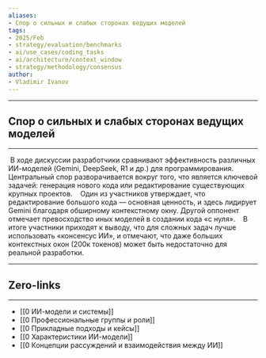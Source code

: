 ```yaml
---
aliases: 
- Cпор о сильных и слабых сторонах ведущих моделей 
tags:
- 2025/Feb
- strategy/evaluation/benchmarks
- ai/use_cases/coding_tasks
- ai/architecture/context_window
- strategy/methodology/consensus
author:
- Vladimir Ivanov
---
```

-----
##  Cпор о сильных и слабых сторонах ведущих моделей 
-----
 В ходе дискуссии разработчики сравнивают эффективность различных ИИ-моделей (Gemini, DeepSeek, R1 и др.) для программирования. Центральный спор разворачивается вокруг того, что является ключевой задачей: генерация нового кода или редактирование существующих крупных проектов. 
 
 Один из участников утверждает, что редактирование большого кода — основная ценность, и здесь лидирует Gemini благодаря обширному контекстному окну. Другой оппонент отмечает превосходство иных моделей в создании кода «с нуля». 
 
 В итоге участники приходят к выводу, что для сложных задач лучше использовать «консенсус ИИ», и отмечают, что даже больших контекстных окон (200к токенов) может быть недостаточно для реальной разработки.

---
## Zero-links
---
- [[0 ИИ-модели и системы]]
- [[0 Профессиональные группы и роли]]
- [[0 Прикладные подходы и кейсы]]
- [[0 Характеристики ИИ-модели]]
- [[0 Концепции рассуждений и взаимодействия между ИИ]]